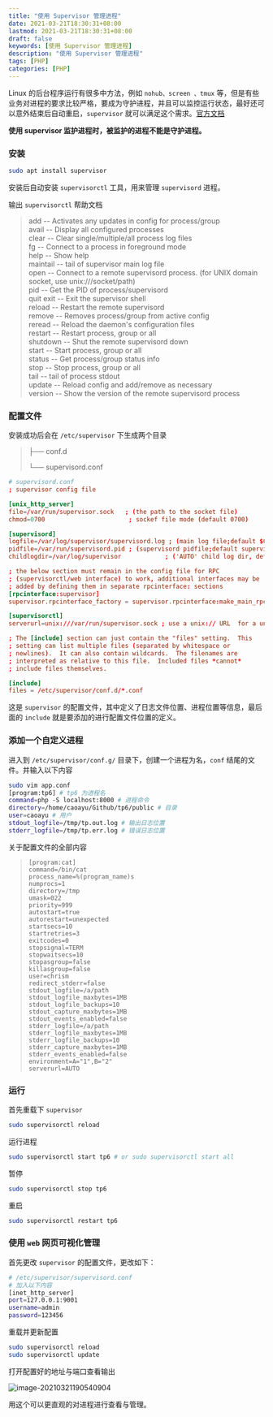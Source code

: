 ```yaml
---
title: "使用 Supervisor 管理进程"
date: 2021-03-21T18:30:31+08:00
lastmod: 2021-03-21T18:30:31+08:00
draft: false
keywords: [使用 Supervisor 管理进程]
description: "使用 Supervisor 管理进程"
tags: [PHP]
categories: [PHP]
---
```


Linux 的后台程序运行有很多中方法，例如 `nohub、screen 、tmux` 等，但是有些业务对进程的要求比较严格，要成为守护进程，并且可以监控运行状态，最好还可以意外结束后自动重启，`supervisor` 就可以满足这个需求。[官方文档](http://supervisord.org/introduction.html)

**使用 supervisor 监护进程时，被监护的进程不能是守护进程。**

### 安装

```bash
sudo apt install supervisor
```

安装后自动安装 `supervisorctl` 工具，用来管理 `supervisord`  进程。

输出 `supervisorctl` 帮助文档

>add             -- Activates any updates in config for process/group                                           
>avail           -- Display all configured processes                                                            
>clear           -- Clear single/multiple/all process log files                                                 
>fg              -- Connect to a process in foreground mode                                                     
>help            -- Show help                                                                                   
>maintail        -- tail of supervisor main log file                                                            
>open            -- Connect to a remote supervisord process. (for UNIX domain socket, use unix:///socket/path)  
>pid             -- Get the PID of process/supervisord                                                          
>quit      exit  -- Exit the supervisor shell                                                                   
>reload          -- Restart the remote supervisord                                                              
>remove          -- Removes process/group from active config                                                    
>reread          -- Reload the daemon's configuration files                                                     
>restart         -- Restart process, group or all                                                               
>shutdown        -- Shut the remote supervisord down                                                            
>start           -- Start process, group or all                                                                 
>status          -- Get process/group status info                                                               
>stop            -- Stop process, group or all                                                                  
>tail            -- tail of process stdout                                                                      
>update          -- Reload config and add/remove as necessary                                                   
>version         -- Show the version of the remote supervisord process                                          



### 配置文件

安装成功后会在 `/etc/supervisor` 下生成两个目录

>   ├── conf.d
>
>   └── supervisord.conf

```conf
# supervisord.conf
; supervisor config file

[unix_http_server]
file=/var/run/supervisor.sock   ; (the path to the socket file)
chmod=0700                       ; sockef file mode (default 0700)

[supervisord]
logfile=/var/log/supervisor/supervisord.log ; (main log file;default $CWD/supervisord.log)
pidfile=/var/run/supervisord.pid ; (supervisord pidfile;default supervisord.pid)
childlogdir=/var/log/supervisor            ; ('AUTO' child log dir, default $TEMP)

; the below section must remain in the config file for RPC
; (supervisorctl/web interface) to work, additional interfaces may be
; added by defining them in separate rpcinterface: sections
[rpcinterface:supervisor]
supervisor.rpcinterface_factory = supervisor.rpcinterface:make_main_rpcinterface

[supervisorctl]
serverurl=unix:///var/run/supervisor.sock ; use a unix:// URL  for a unix socket

; The [include] section can just contain the "files" setting.  This
; setting can list multiple files (separated by whitespace or
; newlines).  It can also contain wildcards.  The filenames are
; interpreted as relative to this file.  Included files *cannot*
; include files themselves.

[include]
files = /etc/supervisor/conf.d/*.conf
```

这是 `supervisor` 的配置文件，其中定义了日志文件位置、进程位置等信息，最后面的 `include` 就是要添加的进行配置文件位置的定义。

### 添加一个自定义进程

进入到 `/etc/supervisor/conf.g/`  目录下，创建一个进程为名，`conf` 结尾的文件。并输入以下内容

```bash
sudo vim app.conf
[program:tp6] # tp6 为进程名
command=php -S localhost:8000 # 进程命令
directory=/home/caoayu/Github/tp6/public # 目录
user=caoayu # 用户
stdout_logfile=/tmp/tp.out.log # 输出日志位置
stderr_logfile=/tmp/tp.err.log # 错误日志位置
```

关于配置文件的全部内容

>   ```
>   [program:cat]
>   command=/bin/cat
>   process_name=%(program_name)s
>   numprocs=1
>   directory=/tmp
>   umask=022
>   priority=999
>   autostart=true
>   autorestart=unexpected
>   startsecs=10
>   startretries=3
>   exitcodes=0
>   stopsignal=TERM
>   stopwaitsecs=10
>   stopasgroup=false
>   killasgroup=false
>   user=chrism
>   redirect_stderr=false
>   stdout_logfile=/a/path
>   stdout_logfile_maxbytes=1MB
>   stdout_logfile_backups=10
>   stdout_capture_maxbytes=1MB
>   stdout_events_enabled=false
>   stderr_logfile=/a/path
>   stderr_logfile_maxbytes=1MB
>   stderr_logfile_backups=10
>   stderr_capture_maxbytes=1MB
>   stderr_events_enabled=false
>   environment=A="1",B="2"
>   serverurl=AUTO
>   ```

### 运行

首先重载下 `supervisor` 

```bash
sudo supervisorctl reload
```

运行进程

```bash
sudo supervisorctl start tp6 # or sudo supervisorctl start all
```

暂停

```bash
sudo supervisorctl stop tp6 
```

重启

```bash
sudo supervisorctl restart tp6
```

### 使用 `web` 网页可视化管理

首先更改 `supervisor` 的配置文件，更改如下：

```bash
# /etc/supervisor/supervisord.conf
# 加入以下内容
[inet_http_server]
port=127.0.0.1:9001
username=admin
password=123456
```

重载并更新配置

```bash
sudo supervisorctl reload 
sudo supervisorctl update
```

打开配置好的地址与端口查看输出

![image-20210321190540904](https://cdn.jsdelivr.net/gh/ayuayue/cdn/img/image-20210321190540904.png)

用这个可以更直观的对进程进行查看与管理。

